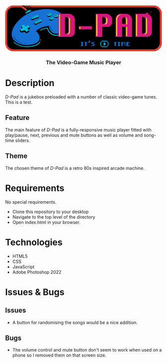 <p align="center">
   <img src="images/marquee.png">
</p>
<h3 align="center"> 
   The Video-Game Music Player
</h3>

# Description
*D-Pad* is a jukebox preloaded with a number of classic video-game tunes. This is a test.

## Feature
The main feature of *D-Pad* is a fully-responsive music player fitted with play/pause, next, previous and mute buttons as well as volume and song-time sliders.

## Theme
The chosen theme of *D-Pad* is a retro 80s inspired arcade machine.

# Requirements
No special requirements.
- Clone this repository to your desktop
- Navigate to the top level of the directory
- Open index.html in your browser.

# Technologies
- HTML5
- CSS
- JavaScript
- Adobe Photoshop 2022

# Issues & Bugs

## Issues
- A button for randomising the songs would be a nice addition.

## Bugs
- The volume control and mute button don't seem to work when used on a phone so I removed them on that screen size.